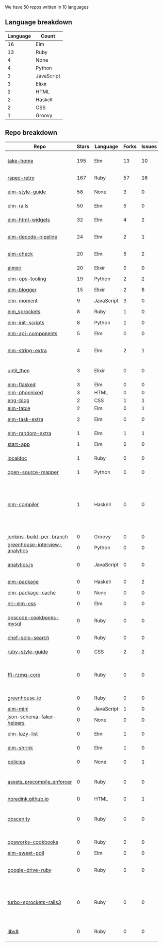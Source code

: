 We have 50 repos written in 10 languages



## Language breakdown
| Language | Count |
|----------|-------|
| 16 | Elm |
| 13 | Ruby |
| 4 | None |
| 4 | Python |
| 3 | JavaScript |
| 3 | Elixir |
| 2 | HTML |
| 2 | Haskell |
| 2 | CSS |
| 1 | Groovy |



## Repo breakdown
| Repo | Stars | Language | Forks | Issues | Description |
|------|-------|----------|-------|--------|-------------|
| [take-home](http://github.com/NoRedInk/take-home) | 195 | Elm | 13 | 10 | A take-home application written in Elm and only Elm |
| [rspec-retry](http://github.com/NoRedInk/rspec-retry) | 167 | Ruby | 57 | 16 | retry randomly failing rspec example |
| [elm-style-guide](http://github.com/NoRedInk/elm-style-guide) | 58 | None | 3 | 0 | NoRedInk style guide for our Elm code |
| [elm-rails](http://github.com/NoRedInk/elm-rails) | 50 | Elm | 5 | 0 | Convenience functions for using Elm with Rails. |
| [elm-html-widgets](http://github.com/NoRedInk/elm-html-widgets) | 32 | Elm | 4 | 2 | An elm-html widget library |
| [elm-decode-pipeline](http://github.com/NoRedInk/elm-decode-pipeline) | 24 | Elm | 2 | 1 | A pipeline-friendly library for building decoders. |
| [elm-check](http://github.com/NoRedInk/elm-check) | 20 | Elm | 5 | 2 | Property Based Testing in Elm |
| [elmxir](http://github.com/NoRedInk/elmxir) | 20 | Elixir | 0 | 0 | Interop tools for working with Elm in Elixir |
| [elm-ops-tooling](http://github.com/NoRedInk/elm-ops-tooling) | 19 | Python | 2 | 2 | Tooling for Elm ops |
| [elm-blogger](http://github.com/NoRedInk/elm-blogger) | 15 | Elixir | 2 | 8 | A blogging platform written in Elm + Elixir |
| [elm-moment](http://github.com/NoRedInk/elm-moment) | 9 | JavaScript | 3 | 0 | A Moment port to Elm |
| [elm_sprockets](http://github.com/NoRedInk/elm_sprockets) | 8 | Ruby | 1 | 0 | Sprockets preprocessor for Elm |
| [elm-init-scripts](http://github.com/NoRedInk/elm-init-scripts) | 8 | Python | 1 | 0 |  |
| [elm-api-components](http://github.com/NoRedInk/elm-api-components) | 5 | Elm | 0 | 0 | API components for use with Elm |
| [elm-string-extra](http://github.com/NoRedInk/elm-string-extra) | 4 | Elm | 2 | 1 | Convenience functions for working with Strings in Elm. |
| [until_then](http://github.com/NoRedInk/until_then) | 3 | Elixir | 0 | 0 | Calculates offsets to regularly scheduled events. |
| [elm-flasked](http://github.com/NoRedInk/elm-flasked) | 3 | Elm | 0 | 0 |  |
| [elm-phoenixed](http://github.com/NoRedInk/elm-phoenixed) | 3 | HTML | 0 | 0 |  |
| [eng-blog](http://github.com/NoRedInk/eng-blog) | 2 | CSS | 1 | 1 |  |
| [elm-table](http://github.com/NoRedInk/elm-table) | 2 | Elm | 0 | 1 |  |
| [elm-task-extra](http://github.com/NoRedInk/elm-task-extra) | 2 | Elm | 0 | 0 | Additional functions for working with tasks |
| [elm-random-extra](http://github.com/NoRedInk/elm-random-extra) | 1 | Elm | 1 | 1 | Extra functionality for the core Random library |
| [start-app](http://github.com/NoRedInk/start-app) | 1 | Elm | 0 | 0 | Make an app, start it up |
| [localdoc](http://github.com/NoRedInk/localdoc) | 1 | Ruby | 0 | 0 | Plaintext documentation viewer and editor with diagram support |
| [open-source-mapper](http://github.com/NoRedInk/open-source-mapper) | 1 | Python | 0 | 0 |  |
| [elm-compiler](http://github.com/NoRedInk/elm-compiler) | 1 | Haskell | 0 | 0 | Compiler for the Elm programming language. Elm aims to make web development more pleasant. Elm is a type inferred, functional reactive language that compiles to HTML, CSS, and JavaScript. |
| [jenkins-build-per-branch](http://github.com/NoRedInk/jenkins-build-per-branch) | 0 | Groovy | 0 | 0 |  |
| [greenhouse-interview-analytics](http://github.com/NoRedInk/greenhouse-interview-analytics) | 0 | Python | 0 | 0 |  |
| [analytics.js](http://github.com/NoRedInk/analytics.js) | 0 | JavaScript | 0 | 0 | The hassle-free way to integrate analytics into any web application. |
| [elm-package](http://github.com/NoRedInk/elm-package) | 0 | Haskell | 0 | 2 | Command line tool to share Elm libraries |
| [elm-package-cache](http://github.com/NoRedInk/elm-package-cache) | 0 | None | 0 | 0 |  |
| [nri-elm-css](http://github.com/NoRedInk/nri-elm-css) | 0 | Elm | 0 | 0 | Colors, fonts, etc for NRI branding |
| [opscode-cookbooks-mysql](http://github.com/NoRedInk/opscode-cookbooks-mysql) | 0 | Ruby | 0 | 0 | Development repository for Opscode Cookbook mysql |
| [chef-solo-search](http://github.com/NoRedInk/chef-solo-search) | 0 | Ruby | 0 | 0 | Data bag search for Chef Solo |
| [ruby-style-guide](http://github.com/NoRedInk/ruby-style-guide) | 0 | CSS | 2 | 2 | A community-driven Ruby coding style guide |
| [ffi-rzmq-core](http://github.com/NoRedInk/ffi-rzmq-core) | 0 | Ruby | 0 | 0 | FFI wrapper around the zeromq libzmq C API. Utilized by other libraries to provide more Ruby-like API. |
| [greenhouse_io](http://github.com/NoRedInk/greenhouse_io) | 0 | Ruby | 0 | 0 | Ruby API wrapper for Greenhouse.io API |
| [elm-mini](http://github.com/NoRedInk/elm-mini) | 0 | JavaScript | 1 | 0 |  |
| [json-schema-faker-helpers](http://github.com/NoRedInk/json-schema-faker-helpers) | 0 | None | 0 | 0 | Helpers for working with json schema fakers |
| [elm-lazy-list](http://github.com/NoRedInk/elm-lazy-list) | 0 | Elm | 1 | 0 | Lazy list implementation in Elm |
| [elm-shrink](http://github.com/NoRedInk/elm-shrink) | 0 | Elm | 1 | 0 | A library for authoring shrinking strategies |
| [policies](http://github.com/NoRedInk/policies) | 0 | None | 0 | 1 | NoRedInk Terms and Policies |
| [assets_precompile_enforcer](http://github.com/NoRedInk/assets_precompile_enforcer) | 0 | Ruby | 0 | 0 | Raises an exception if assets are missing from config.assets.precompile during development |
| [noredink.github.io](http://github.com/NoRedInk/noredink.github.io) | 0 | HTML | 0 | 1 |  |
| [obscenity](http://github.com/NoRedInk/obscenity) | 0 | Ruby | 0 | 0 | Obscenity is a profanity filter gem for Ruby/Rubinius, Rails (through ActiveModel), and Rack middleware. |
| [opsworks-cookbooks](http://github.com/NoRedInk/opsworks-cookbooks) | 0 | Ruby | 0 | 0 | Chef Cookbooks for the AWS OpsWorks Service |
| [elm-sweet-poll](http://github.com/NoRedInk/elm-sweet-poll) | 0 | Elm | 0 | 0 |  |
| [google-drive-ruby](http://github.com/NoRedInk/google-drive-ruby) | 0 | Ruby | 0 | 0 | A Ruby library to read/write files/spreadsheets in Google Drive/Docs. |
| [turbo-sprockets-rails3](http://github.com/NoRedInk/turbo-sprockets-rails3) | 0 | Ruby | 0 | 0 | Speeds up your Rails 3 assets:precompile by only recompiling changed files, and only compiling once to generate all assets |
| [libv8](http://github.com/NoRedInk/libv8) | 0 | Ruby | 0 | 0 | Ruby gem binary distribution of the V8 JavaScript engine |
